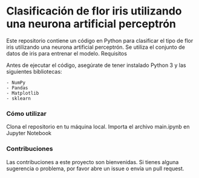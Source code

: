# Clasificación de flor iris utilizando una neurona artificial perceptrón

Este repositorio contiene un código en Python para clasificar el tipo de flor iris utilizando una neurona artificial perceptrón. Se utiliza el conjunto de datos de iris para entrenar el modelo.
Requisitos

Antes de ejecutar el código, asegúrate de tener instalado Python 3 y las siguientes bibliotecas:

    - NumPy
    - Pandas
    - Matplotlib
    - sklearn

### Cómo utilizar

Clona el repositorio en tu máquina local.
Importa el archivo main.ipynb en Jupyter Notebook

### Contribuciones

Las contribuciones a este proyecto son bienvenidas. Si tienes alguna sugerencia o problema, por favor abre un issue o envía un pull request.
